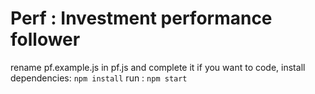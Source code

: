 # Perf : Investment performance follower
rename pf.example.js in pf.js and complete it
if you want to code, install dependencies: `npm install`
run : `npm start`
